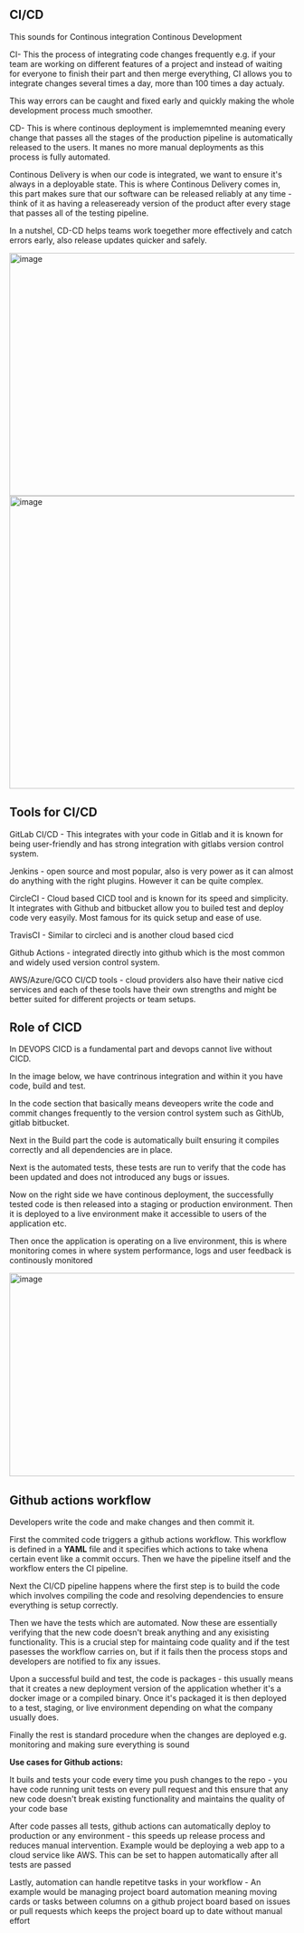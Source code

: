 CI/CD
---
This sounds for Continous integration Continous Development 

CI- This the process of integrating code changes frequently e.g. if your team are working on different features of a project and instead of waiting for everyone to finish their part and then merge everything, CI allows you to integrate changes several times a day, more than 100 times a day actualy.

This way errors can be caught and fixed early and quickly making the whole development process much smoother.

CD- This is where continous deployment is implememnted meaning every change that passes all the stages of the production pipeline is automatically released to the users. It manes no more manual deployments as this process is fully automated.

Continous Delivery is when our code is integrated, we want to ensure it's always in a deployable state. This is where Continous Delivery comes in, this part makes sure that our software can be released reliably at any time - think of it as having a releaseready version of the product after
every stage that passes all of the testing pipeline. 

In a nutshel, CD-CD helps teams work toegether more effectively and catch errors early, also release updates quicker and safely.

<img width="1872" height="429" alt="image" src="https://github.com/user-attachments/assets/26d31af3-4abb-4797-b7f9-5d1602857639" />

<img width="1888" height="517" alt="image" src="https://github.com/user-attachments/assets/47dcf937-8a2e-4f3b-aea6-040389e70967" />


Tools for CI/CD
---
GitLab CI/CD - This integrates with your code in Gitlab and it is known for being user-friendly and has strong integration with gitlabs version control system.

Jenkins - open source and most popular, also is very power as it can almost do anything with the right plugins. However it can be quite complex.

CircleCI - Cloud based CICD tool and is known for its speed and simplicity. It integrates with Github and bitbucket allow you to builed test and deploy code very easyily. Most famous for its quick setup and ease of use.

TravisCI - Similar to circleci and is another cloud based cicd 

Github Actions - integrated directly into github which is the most common and widely used version control system. 

AWS/Azure/GCO CI/CD tools - cloud providers also have their native cicd services and each of these tools have their own strengths and might be better suited for different projects or team setups.


Role of CICD
---
In DEVOPS CICD is a fundamental part and devops cannot live without CICD.

In the image below, we have contrinous integration and within it you have code, build and test. 

In the code section that basically means deveopers write the code and commit changes frequently to the version control system such as GithUb, gitlab bitbucket. 

Next in the Build part the code is automatically built ensuring it compiles correctly and all dependencies are in place. 

Next is the automated tests, these tests are run to verify that the code has been updated and does not introduced any bugs or issues.

Now on the right side we have continous deployment, the successfully tested code is then released into a staging or production environment. Then it is deployed to a live environment make it accessible to users of the application etc.

Then once the application is operating on a live environment, this is where monitoring comes in where system performance, logs and user feedback is continously monitored

<img width="868" height="359" alt="image" src="https://github.com/user-attachments/assets/7b5498d2-182f-485c-9197-d089d26a757e" />


Github actions workflow
---
Developers write the code and make changes and then commit it.

First the commited code triggers a github actions workflow. This workflow is defined in a **YAML** file and it specifies which actions to take whena  certain event like a commit occurs. Then we have the pipeline itself and the workflow enters the CI pipeline.

Next the CI/CD pipeline happens where the first step is to build the code which involves compiling the code and resolving dependencies to ensure everything is setup correctly. 

Then we have the tests which are automated. Now these are essentially verifying that the new code doesn't break anything and any exisisting functionality. This is a crucial step for maintaing code quality and if the test pasesses the workflow carries on, but if it fails
then the process stops and developers are notified to fix any issues.

Upon a successful build and test, the code is packages - this usually means that it creates a new deployment version of the application whether it's a docker image or a compiled binary. Once it's packaged it is then deployed to a test, staging, or live environment depending
on what the company usually does.

Finally the rest is standard procedure when the changes are deployed e.g. monitoring and making sure everything is sound

**Use cases for Github actions:**

It buils and tests your code every time you push changes to the repo - you have code running unit tests on every pull request and this ensure that any new code doesn't break existing functionality and maintains the quality of your code base

After code passes all tests, github actions can automatically deploy to production or any environment - this speeds up release process and reduces manual intervention. Example would be deploying a web app to a cloud service like AWS. This can be set to happen automatically after all tests are passed

Lastly, automation can handle repetitve tasks in your workflow - An example would be managing project board automation meaning moving cards or tasks between columns on a github project board based on issues or pull requests which keeps the project board up to date without manual effort


